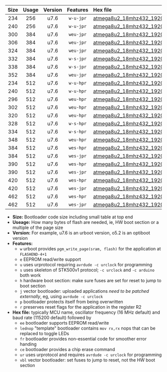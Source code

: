 |Size|Usage|Version|Features|Hex file|
|:-:|:-:|:-:|:-:|:--|
|234|256|u7.6|`w-u-jpr`|[atmega8u2_18mhz432_19200bps_ur_vbl.hex](https://raw.githubusercontent.com/stefanrueger/urboot/main//atmega8u2_18mhz432_19200bps_ur_vbl.hex)|
|240|256|u7.6|`w-u-jpr`|[atmega8u2_18mhz432_19200bps_lednop_ur_vbl.hex](https://raw.githubusercontent.com/stefanrueger/urboot/main//atmega8u2_18mhz432_19200bps_lednop_ur_vbl.hex)|
|300|384|u7.6|`weu-jpr`|[atmega8u2_18mhz432_19200bps_ee_ur_vbl.hex](https://raw.githubusercontent.com/stefanrueger/urboot/main//atmega8u2_18mhz432_19200bps_ee_ur_vbl.hex)|
|306|384|u7.6|`weu-jpr`|[atmega8u2_18mhz432_19200bps_ee_lednop_ur_vbl.hex](https://raw.githubusercontent.com/stefanrueger/urboot/main//atmega8u2_18mhz432_19200bps_ee_lednop_ur_vbl.hex)|
|324|384|u7.6|`weu-jpr`|[atmega8u2_18mhz432_19200bps_ee_lednop_fr_ur_vbl.hex](https://raw.githubusercontent.com/stefanrueger/urboot/main//atmega8u2_18mhz432_19200bps_ee_lednop_fr_ur_vbl.hex)|
|332|384|u7.6|`w-s-jpr`|[atmega8u2_18mhz432_19200bps_vbl.hex](https://raw.githubusercontent.com/stefanrueger/urboot/main//atmega8u2_18mhz432_19200bps_vbl.hex)|
|338|384|u7.6|`w-s-jpr`|[atmega8u2_18mhz432_19200bps_lednop_vbl.hex](https://raw.githubusercontent.com/stefanrueger/urboot/main//atmega8u2_18mhz432_19200bps_lednop_vbl.hex)|
|352|384|u7.6|`weu-jpr`|[atmega8u2_18mhz432_19200bps_ee_lednop_fr_ce_ur_vbl.hex](https://raw.githubusercontent.com/stefanrueger/urboot/main//atmega8u2_18mhz432_19200bps_ee_lednop_fr_ce_ur_vbl.hex)|
|234|512|u7.6|`w-u-hpr`|[atmega8u2_18mhz432_19200bps_ur.hex](https://raw.githubusercontent.com/stefanrueger/urboot/main//atmega8u2_18mhz432_19200bps_ur.hex)|
|240|512|u7.6|`w-u-hpr`|[atmega8u2_18mhz432_19200bps_lednop_ur.hex](https://raw.githubusercontent.com/stefanrueger/urboot/main//atmega8u2_18mhz432_19200bps_lednop_ur.hex)|
|296|512|u7.6|`weu-hpr`|[atmega8u2_18mhz432_19200bps_ee_ur.hex](https://raw.githubusercontent.com/stefanrueger/urboot/main//atmega8u2_18mhz432_19200bps_ee_ur.hex)|
|302|512|u7.6|`weu-hpr`|[atmega8u2_18mhz432_19200bps_ee_lednop_ur.hex](https://raw.githubusercontent.com/stefanrueger/urboot/main//atmega8u2_18mhz432_19200bps_ee_lednop_ur.hex)|
|320|512|u7.6|`weu-hpr`|[atmega8u2_18mhz432_19200bps_ee_lednop_fr_ur.hex](https://raw.githubusercontent.com/stefanrueger/urboot/main//atmega8u2_18mhz432_19200bps_ee_lednop_fr_ur.hex)|
|328|512|u7.6|`w-s-hpr`|[atmega8u2_18mhz432_19200bps.hex](https://raw.githubusercontent.com/stefanrueger/urboot/main//atmega8u2_18mhz432_19200bps.hex)|
|334|512|u7.6|`w-s-hpr`|[atmega8u2_18mhz432_19200bps_lednop.hex](https://raw.githubusercontent.com/stefanrueger/urboot/main//atmega8u2_18mhz432_19200bps_lednop.hex)|
|348|512|u7.6|`weu-hpr`|[atmega8u2_18mhz432_19200bps_ee_lednop_fr_ce_ur.hex](https://raw.githubusercontent.com/stefanrueger/urboot/main//atmega8u2_18mhz432_19200bps_ee_lednop_fr_ce_ur.hex)|
|384|512|u7.6|`wes-hpr`|[atmega8u2_18mhz432_19200bps_ee.hex](https://raw.githubusercontent.com/stefanrueger/urboot/main//atmega8u2_18mhz432_19200bps_ee.hex)|
|384|512|u7.6|`wes-jpr`|[atmega8u2_18mhz432_19200bps_ee_vbl.hex](https://raw.githubusercontent.com/stefanrueger/urboot/main//atmega8u2_18mhz432_19200bps_ee_vbl.hex)|
|390|512|u7.6|`wes-hpr`|[atmega8u2_18mhz432_19200bps_ee_lednop.hex](https://raw.githubusercontent.com/stefanrueger/urboot/main//atmega8u2_18mhz432_19200bps_ee_lednop.hex)|
|390|512|u7.6|`wes-jpr`|[atmega8u2_18mhz432_19200bps_ee_lednop_vbl.hex](https://raw.githubusercontent.com/stefanrueger/urboot/main//atmega8u2_18mhz432_19200bps_ee_lednop_vbl.hex)|
|420|512|u7.6|`wes-hpr`|[atmega8u2_18mhz432_19200bps_ee_lednop_fr.hex](https://raw.githubusercontent.com/stefanrueger/urboot/main//atmega8u2_18mhz432_19200bps_ee_lednop_fr.hex)|
|420|512|u7.6|`wes-jpr`|[atmega8u2_18mhz432_19200bps_ee_lednop_fr_vbl.hex](https://raw.githubusercontent.com/stefanrueger/urboot/main//atmega8u2_18mhz432_19200bps_ee_lednop_fr_vbl.hex)|
|462|512|u7.6|`wes-hpr`|[atmega8u2_18mhz432_19200bps_ee_lednop_fr_ce.hex](https://raw.githubusercontent.com/stefanrueger/urboot/main//atmega8u2_18mhz432_19200bps_ee_lednop_fr_ce.hex)|
|462|512|u7.6|`wes-jpr`|[atmega8u2_18mhz432_19200bps_ee_lednop_fr_ce_vbl.hex](https://raw.githubusercontent.com/stefanrueger/urboot/main//atmega8u2_18mhz432_19200bps_ee_lednop_fr_ce_vbl.hex)|

- **Size:** Bootloader code size including small table at top end
- **Useage:** How many bytes of flash are needed, ie, HW boot section or a multiple of the page size
- **Version:** For example, u7.6 is an urboot version, o5.2 is an optiboot version
- **Features:**
  + `w` urboot provides `pgm_write_page(sram, flash)` for the application at `FLASHEND-4+1`
  + `e` EEPROM read/write support
  + `u` uses urprotocol requiring `avrdude -c urclock` for programming
  + `s` uses skeleton of STK500v1 protocol; `-c urclock` and `-c arduino` both work
  + `h` hardware boot section: make sure fuses are set for reset to jump to boot section
  + `j` vector bootloader: uploaded applications *need to be patched externally*, eg, using `avrdude -c urclock`
  + `p` bootloader protects itself from being overwritten
  + `r` preserves reset flags for the application in the register R2
- **Hex file:** typically MCU name, oscillator frequency (16 MHz default) and baud rate (115200 default) followed by
  + `ee` bootloader supports EEPROM read/write
  + `lednop` "template" bootloader contains `mov rx,rx` nops that can be replaced to toggle LEDs
  + `fr` bootloader provides non-essential code for smoother error handing
  + `ce` bootloader provides a chip erase command
  + `ur` uses urprotocol and requires `avrdude -c urclock` for programming
  + `vbl` vector bootloader: set fuses to jump to reset, not the HW boot section
